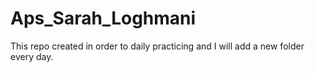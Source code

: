 # Aps_Sarah_Loghmani
This repo created in order to daily practicing and I will add a new folder every day.
